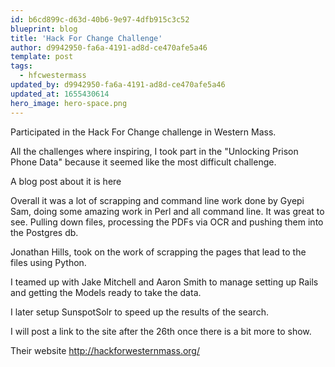 ```yaml
---
id: b6cd899c-d63d-40b6-9e97-4dfb915c3c52
blueprint: blog
title: 'Hack For Change Challenge'
author: d9942950-fa6a-4191-ad8d-ce470afe5a46
template: post
tags:
  - hfcwestermass
updated_by: d9942950-fa6a-4191-ad8d-ce470afe5a46
updated_at: 1655430614
hero_image: hero-space.png
---
```

Participated in the Hack For Change challenge in Western Mass.

All the challenges where inspiring, I took part in the "Unlocking Prison Phone Data" because it seemed like the most difficult challenge.

A blog post about it is <a hre="http://hackforwesternmass.org/challenges" target='_blank'>here</a> 

Overall it was a lot of scrapping and command line work done by Gyepi Sam, doing some amazing work in Perl and all command line. It was great to see. Pulling down files, processing the PDFs via OCR and pushing them into the Postgres db.

Jonathan Hills, took on the work of scrapping the pages that lead to the files using Python.

I teamed up with Jake Mitchell and Aaron Smith to manage setting up Rails and getting the Models ready to take the data.

I later setup SunspotSolr to speed up the results of the search.

I will post a link to the site after the 26th once there is a bit more to show.

Their website
http://hackforwesternmass.org/

